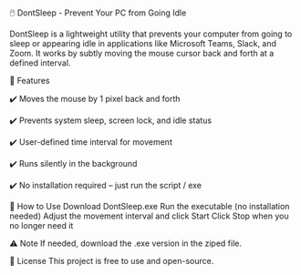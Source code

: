 🖱️ DontSleep - Prevent Your PC from Going Idle

DontSleep is a lightweight utility that prevents your computer from going to sleep or appearing idle in applications like Microsoft Teams, Slack, and Zoom. It works by subtly moving the mouse cursor back and forth at a defined interval.


🔹 Features

✔️ Moves the mouse by 1 pixel back and forth

✔️ Prevents system sleep, screen lock, and idle status

✔️ User-defined time interval for movement

✔️ Runs silently in the background

✔️ No installation required – just run the script / exe


🚀 How to Use
Download DontSleep.exe
Run the executable (no installation needed)
Adjust the movement interval and click Start
Click Stop when you no longer need it

⚠️ Note
If needed, download the .exe version in the ziped file.


📜 License
This project is free to use and open-source.
